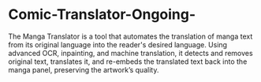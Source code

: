 # Comic-Translator-Ongoing-
The Manga Translator is a tool that automates the translation of manga text from its original language into the reader's desired language. Using advanced OCR, inpainting, and machine translation, it detects and removes original text, translates it, and re-embeds the translated text back into the manga panel, preserving the artwork’s quality.
